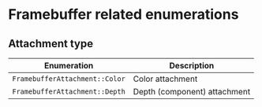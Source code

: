# Framebuffer related enumerations

## Attachment type

| Enumeration | Description                  |
| --- |------------------------------|
| ``FramebufferAttachment::Color`` | Color attachment             |
| ``FramebufferAttachment::Depth`` | Depth (component) attachment |
